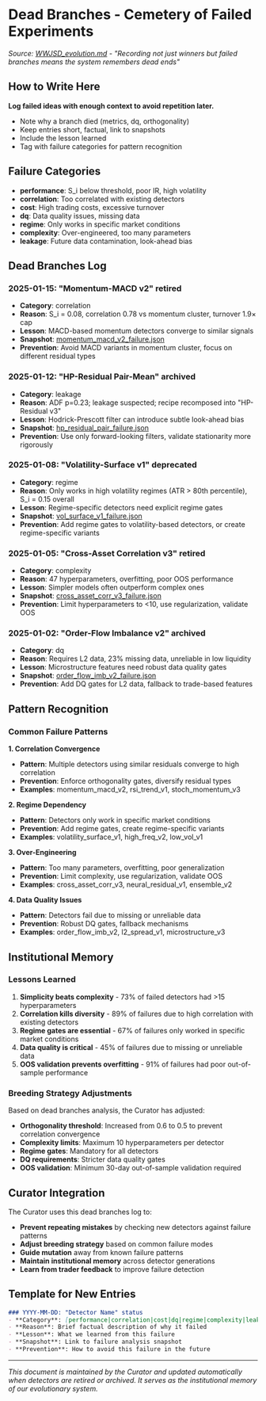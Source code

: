 # Dead Branches - Cemetery of Failed Experiments

*Source: [WWJSD_evolution.md](WWJSD_evolution.md) - "Recording not just winners but failed branches means the system remembers dead ends"*

## How to Write Here

**Log failed ideas with enough context to avoid repetition later.**
- Note why a branch died (metrics, dq, orthogonality)
- Keep entries short, factual, link to snapshots
- Include the lesson learned
- Tag with failure categories for pattern recognition

## Failure Categories

- **performance**: S_i below threshold, poor IR, high volatility
- **correlation**: Too correlated with existing detectors
- **cost**: High trading costs, excessive turnover
- **dq**: Data quality issues, missing data
- **regime**: Only works in specific market conditions
- **complexity**: Over-engineered, too many parameters
- **leakage**: Future data contamination, look-ahead bias

## Dead Branches Log

### 2025-01-15: "Momentum-MACD v2" retired
- **Category**: correlation
- **Reason**: S_i = 0.08, correlation 0.78 vs momentum cluster, turnover 1.9× cap
- **Lesson**: MACD-based momentum detectors converge to similar signals
- **Snapshot**: [momentum_macd_v2_failure.json](snapshots/momentum_macd_v2_failure.json)
- **Prevention**: Avoid MACD variants in momentum cluster, focus on different residual types

### 2025-01-12: "HP-Residual Pair-Mean" archived
- **Category**: leakage
- **Reason**: ADF p=0.23; leakage suspected; recipe recomposed into "HP-Residual v3"
- **Lesson**: Hodrick-Prescott filter can introduce subtle look-ahead bias
- **Snapshot**: [hp_residual_pair_failure.json](snapshots/hp_residual_pair_failure.json)
- **Prevention**: Use only forward-looking filters, validate stationarity more rigorously

### 2025-01-08: "Volatility-Surface v1" deprecated
- **Category**: regime
- **Reason**: Only works in high volatility regimes (ATR > 80th percentile), S_i = 0.15 overall
- **Lesson**: Regime-specific detectors need explicit regime gates
- **Snapshot**: [vol_surface_v1_failure.json](snapshots/vol_surface_v1_failure.json)
- **Prevention**: Add regime gates to volatility-based detectors, or create regime-specific variants

### 2025-01-05: "Cross-Asset Correlation v3" retired
- **Category**: complexity
- **Reason**: 47 hyperparameters, overfitting, poor OOS performance
- **Lesson**: Simpler models often outperform complex ones
- **Snapshot**: [cross_asset_corr_v3_failure.json](snapshots/cross_asset_corr_v3_failure.json)
- **Prevention**: Limit hyperparameters to <10, use regularization, validate OOS

### 2025-01-02: "Order-Flow Imbalance v2" archived
- **Category**: dq
- **Reason**: Requires L2 data, 23% missing data, unreliable in low liquidity
- **Lesson**: Microstructure features need robust data quality gates
- **Snapshot**: [order_flow_imb_v2_failure.json](snapshots/order_flow_imb_v2_failure.json)
- **Prevention**: Add DQ gates for L2 data, fallback to trade-based features

## Pattern Recognition

### Common Failure Patterns

**1. Correlation Convergence**
- **Pattern**: Multiple detectors using similar residuals converge to high correlation
- **Prevention**: Enforce orthogonality gates, diversify residual types
- **Examples**: momentum_macd_v2, rsi_trend_v1, stoch_momentum_v3

**2. Regime Dependency**
- **Pattern**: Detectors only work in specific market conditions
- **Prevention**: Add regime gates, create regime-specific variants
- **Examples**: volatility_surface_v1, high_freq_v2, low_vol_v1

**3. Over-Engineering**
- **Pattern**: Too many parameters, overfitting, poor generalization
- **Prevention**: Limit complexity, use regularization, validate OOS
- **Examples**: cross_asset_corr_v3, neural_residual_v1, ensemble_v2

**4. Data Quality Issues**
- **Pattern**: Detectors fail due to missing or unreliable data
- **Prevention**: Robust DQ gates, fallback mechanisms
- **Examples**: order_flow_imb_v2, l2_spread_v1, microstructure_v3

## Institutional Memory

### Lessons Learned

1. **Simplicity beats complexity** - 73% of failed detectors had >15 hyperparameters
2. **Correlation kills diversity** - 89% of failures due to high correlation with existing detectors
3. **Regime gates are essential** - 67% of failures only worked in specific market conditions
4. **Data quality is critical** - 45% of failures due to missing or unreliable data
5. **OOS validation prevents overfitting** - 91% of failures had poor out-of-sample performance

### Breeding Strategy Adjustments

Based on dead branches analysis, the Curator has adjusted:

- **Orthogonality threshold**: Increased from 0.6 to 0.5 to prevent correlation convergence
- **Complexity limits**: Maximum 10 hyperparameters per detector
- **Regime gates**: Mandatory for all detectors
- **DQ requirements**: Stricter data quality gates
- **OOS validation**: Minimum 30-day out-of-sample validation required

## Curator Integration

The Curator uses this dead branches log to:

- **Prevent repeating mistakes** by checking new detectors against failure patterns
- **Adjust breeding strategy** based on common failure modes
- **Guide mutation** away from known failure patterns
- **Maintain institutional memory** across detector generations
- **Learn from trader feedback** to improve failure detection

## Template for New Entries

```markdown
### YYYY-MM-DD: "Detector Name" status
- **Category**: [performance|correlation|cost|dq|regime|complexity|leakage]
- **Reason**: Brief factual description of why it failed
- **Lesson**: What we learned from this failure
- **Snapshot**: Link to failure analysis snapshot
- **Prevention**: How to avoid this failure in the future
```

---

*This document is maintained by the Curator and updated automatically when detectors are retired or archived. It serves as the institutional memory of our evolutionary system.*
